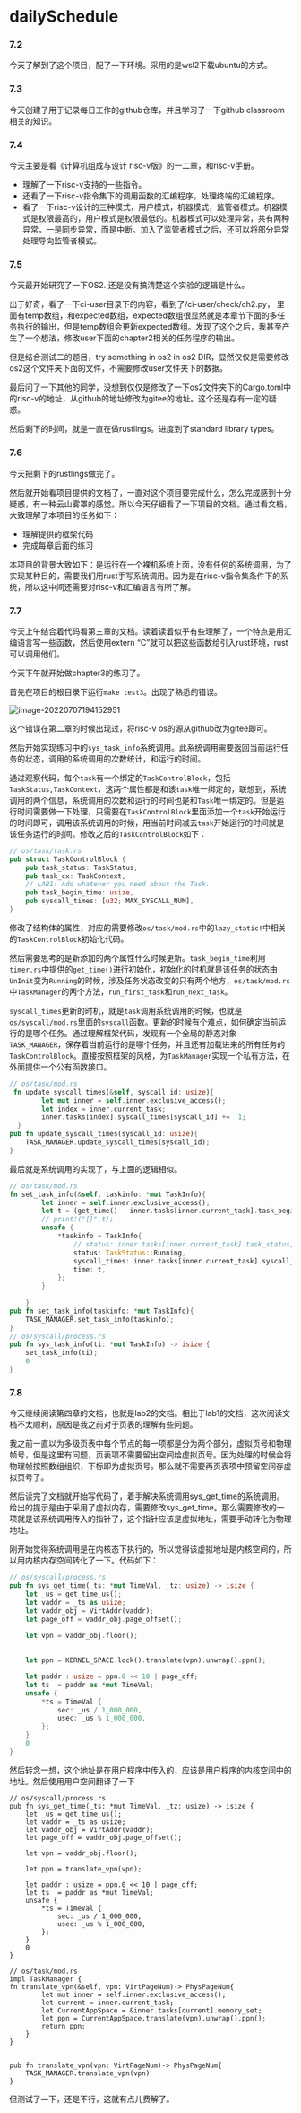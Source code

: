 # dailySchedule

### 7.2

今天了解到了这个项目，配了一下环境。采用的是wsl2下载ubuntu的方式。

### 7.3

今天创建了用于记录每日工作的github仓库，并且学习了一下github classroom相关的知识。

### 7.4

今天主要是看《计算机组成与设计 risc-v版》的一二章，和risc-v手册。

* 理解了一下risc-v支持的一些指令。
* 还看了一下risc-v指令集下的调用函数的汇编程序，处理终端的汇编程序。
* 看了一下risc-v设计的三种模式，用户模式，机器模式，监管者模式。机器模式是权限最高的，用户模式是权限最低的。机器模式可以处理异常，共有两种异常，一是同步异常，而是中断。加入了监管者模式之后，还可以将部分异常处理导向监管者模式。

### 7.5

今天最开始研究了一下OS2. 还是没有搞清楚这个实验的逻辑是什么。

出于好奇，看了一下ci-user目录下的内容，看到了/ci-user/check/ch2.py， 里面有temp数组，和expected数组，expected数组很显然就是本章节下面的多任务执行的输出，但是temp数组会更新expected数组。发现了这个之后，我甚至产生了一个想法，修改user下面的chapter2相关的任务程序的输出。

但是结合测试二的题目，try something in os2 in os2 DIR，显然仅仅是需要修改os2这个文件夹下面的文件，不需要修改user文件夹下的数据。

最后问了一下其他的同学，没想到仅仅是修改了一下os2文件夹下的Cargo.toml中的risc-v的地址，从github的地址修改为gitee的地址。这个还是存有一定的疑惑。

然后剩下的时间，就是一直在做rustlings。进度到了standard library types。

### 7.6

今天把剩下的rustlings做完了。

然后就开始看项目提供的文档了，一直对这个项目要完成什么，怎么完成感到十分疑惑，有一种云山雾罩的感觉。所以今天仔细看了一下项目的文档。通过看文档，大致理解了本项目的任务如下：

* 理解提供的框架代码
* 完成每章后面的练习

本项目的背景大致如下：是运行在一个裸机系统上面，没有任何的系统调用，为了实现某种目的，需要我们用rust手写系统调用。因为是在risc-v指令集条件下的系统，所以这中间还需要对risc-v和汇编语言有所了解。

### 7.7

今天上午结合着代码看第三章的文档。读着读着似乎有些理解了，一个特点是用汇编语言写一些函数，然后使用extern “C”就可以把这些函数给引入rust环境，rust可以调用他们。

今天下午就开始做chapter3的练习了。

首先在项目的根目录下运行```make test3```。出现了熟悉的错误。

![image-20220707194152951](pic/image-20220707194152951.png)

这个错误在第二章的时候出现过，将risc-v os的源从github改为gitee即可。

然后开始实现练习中的```sys_task_info```系统调用。此系统调用需要返回当前运行任务的状态，调用的系统调用的次数统计，和运行的时间。

通过观察代码，每个```task```有一个绑定的```TaskControlBlock```，包括```TaskStatus,TaskContext```，这两个属性都是和该```task```唯一绑定的，联想到，系统调用的两个信息，系统调用的次数和运行的时间也是和```Task```唯一绑定的。但是运行时间需要做一下处理，只需要在```TaskControlBlock```里面添加一个```task```开始运行的时间即可，调用该系统调用的时候，用当前时间减去```task```开始运行的时间就是该任务运行的时间。修改之后的```TaskControlBlock```如下：

```rust
// os/task/task.rs
pub struct TaskControlBlock {
    pub task_status: TaskStatus,
    pub task_cx: TaskContext,
    // LAB1: Add whatever you need about the Task.
    pub task_begin_time: usize,
    pub syscall_times: [u32; MAX_SYSCALL_NUM],
}

```

修改了结构体的属性，对应的需要修改```os/task/mod.rs```中的```lazy_static!```中相关的```TaskControlBlock```初始化代码。

然后需要思考的是新添加的两个属性什么时候更新。```task_begin_time```利用```timer.rs```中提供的```get_time()```进行初始化，初始化的时机就是该任务的状态由```UnInit```变为```Running```的时候，涉及任务状态改变的只有两个地方，```os/task/mod.rs```中```TaskManager```的两个方法，```run_first_task```和```run_next_task```。

```syscall_times```更新的时机，就是```task```调用系统调用的时候，也就是```os/syscall/mod.rs```里面的```syscall```函数。更新的时候有个难点，如何确定当前运行的是哪个任务。通过理解框架代码，发现有一个全局的静态对象```TASK_MANAGER```，保存着当前运行的是哪个任务，并且还有加载进来的所有任务的```TaskControlBlock```。直接按照框架的风格，为```TaskManager```实现一个私有方法，在外面提供一个公有函数接口。

```rust
// os/task/mod.rs
 fn update_syscall_times(&self, syscall_id: usize){
        let mut inner = self.inner.exclusive_access();
        let index = inner.current_task;
        inner.tasks[index].syscall_times[syscall_id] +=  1;
  }
pub fn update_syscall_times(syscall_id: usize){
    TASK_MANAGER.update_syscall_times(syscall_id);
}
```

最后就是系统调用的实现了，与上面的逻辑相似。

```rust
// os/task/mod.rs
fn set_task_info(&self, taskinfo: *mut TaskInfo){
        let inner = self.inner.exclusive_access();
        let t = (get_time() - inner.tasks[inner.current_task].task_begin_time)*1000/CLOCK_FREQ;
        // print!("{}",t);
        unsafe {
            *taskinfo = TaskInfo{
                // status: inner.tasks[inner.current_task].task_status,
                status: TaskStatus::Running,
                syscall_times: inner.tasks[inner.current_task].syscall_times,
                time: t,
            };
        }
       
    }
pub fn set_task_info(taskinfo: *mut TaskInfo){
    TASK_MANAGER.set_task_info(taskinfo);
}
// os/syscall/process.rs
pub fn sys_task_info(ti: *mut TaskInfo) -> isize {
    set_task_info(ti);
    0
}
```

### 7.8

今天继续阅读第四章的文档，也就是lab2的文档。相比于lab1的文档，这次阅读文档不太顺利，原因是我之前对于页表的理解有些问题。

我之前一直以为多级页表中每个节点的每一项都是分为两个部分，虚拟页号和物理帧号，但是这里有问题，页表项不需要留出空间给虚拟页号。因为处理的时候会将物理帧按照数组组织，下标即为虚拟页号。那么就不需要再页表项中预留空间存虚拟页号了。

然后读完了文档就开始写代码了，着手解决系统调用sys_get_time的系统调用。给出的提示是由于采用了虚拟内存，需要修改sys_get_time。那么需要修改的一项就是该系统调用传入的指针了，这个指针应该是虚拟地址，需要手动转化为物理地址。

刚开始觉得系统调用是在内核态下执行的，所以觉得该虚拟地址是内核空间的，所以用内核内存空间转化了一下。代码如下：

```rust
// os/syscall/process.rs
pub fn sys_get_time(_ts: *mut TimeVal, _tz: usize) -> isize {
    let _us = get_time_us();
    let vaddr = _ts as usize;
    let vaddr_obj = VirtAddr(vaddr);
    let page_off = vaddr_obj.page_offset();

    let vpn = vaddr_obj.floor();
    
    
    let ppn = KERNEL_SPACE.lock().translate(vpn).unwrap().ppn();

    let paddr : usize = ppn.0 << 10 | page_off;
    let ts  = paddr as *mut TimeVal;
    unsafe {
        *ts = TimeVal {
            sec: _us / 1_000_000,
            usec: _us % 1_000_000,
        };
    }
    0
}
```

然后转念一想，这个地址是在用户程序中传入的，应该是用户程序的内核空间中的地址。然后使用用户空间翻译了一下

```
// os/syscall/process.rs
pub fn sys_get_time(_ts: *mut TimeVal, _tz: usize) -> isize {
    let _us = get_time_us();
    let vaddr = _ts as usize;
    let vaddr_obj = VirtAddr(vaddr);
    let page_off = vaddr_obj.page_offset();

    let vpn = vaddr_obj.floor();
    
    let ppn = translate_vpn(vpn);

    let paddr : usize = ppn.0 << 10 | page_off;
    let ts  = paddr as *mut TimeVal;
    unsafe {
        *ts = TimeVal {
            sec: _us / 1_000_000,
            usec: _us % 1_000_000,
        };
    }
    0
}

// os/task/mod.rs
impl TaskManager {
fn translate_vpn(&self, vpn: VirtPageNum)-> PhysPageNum{
        let mut inner = self.inner.exclusive_access();
        let current = inner.current_task;
        let CurrentAppSpace = &inner.tasks[current].memory_set;
        let ppn = CurrentAppSpace.translate(vpn).unwrap().ppn();
        return ppn;
    }
}


pub fn translate_vpn(vpn: VirtPageNum)-> PhysPageNum{
    TASK_MANAGER.translate_vpn(vpn)
}
```

但测试了一下，还是不行，这就有点儿费解了。


